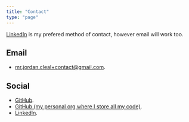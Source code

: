 ```yaml
---
title: "Contact"
type: "page"
---
```


[LinkedIn](https://www.linkedin.com/in/jordan-cleal) is my prefered method of contact, however email will work too.

## Email

* <mr.jordan.cleal+contact@gmail.com>.

## Social

* [GitHub](https://github.com/jcleal).
* [GitHub (my personal org where I store all my code)](https://github.com/jmpa-io).
* [LinkedIn](https://www.linkedin.com/in/jordan-cleal).
